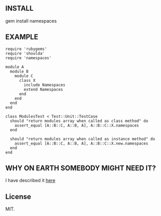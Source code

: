 ## INSTALL
   gem install namespaces

## EXAMPLE

    require 'rubygems'
    require 'shoulda'
    require 'namespaces'

    module A
      module B
        module C
          class X
            include Namespaces
            extend Namespaces
          end
        end
      end
    end

    class ModulesTest < Test::Unit::TestCase
      should "return modules array when called as class method" do
        assert_equal [A::B::C, A::B, A], A::B::C::X.namespaces
      end

      should "return modules array when called as instance method" do
        assert_equal [A::B::C, A::B, A], A::B::C::X.new.namespaces
      end
    end


## WHY ON EARTH SOMEBODY MIGHT NEED IT?
   I have described it [here](https://afurmanov.com/finding-lexical-nesting-for-self-in-ruby)

## License
   MIT.
